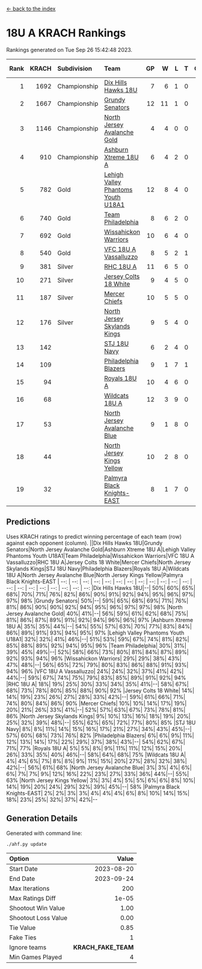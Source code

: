 [<- back to the index](readme.md)
# 18U A KRACH Rankings
Rankings generated on Tue Sep 26 15:42:48 2023.

Rank|KRACH|Subdivision|Team|GP|W|L|T|OTW|OTL|SoS|Exp Wins|Win Diff
---:|---:|:---|:---|---:|---:|---:|---:|---:|---:|---:|---:|---:
1|1692|Championship|[Dix Hills Hawks 18U](https://gamesheetstats.com/seasons/3659/teams/140731/schedule)|7|6|1|0|0|0|513|6.8|-0.0
2|1667|Championship|[Grundy Senators](https://gamesheetstats.com/seasons/3659/teams/140732/schedule)|12|11|1|0|0|0|291|11.8|-0.0
3|1146|Championship|[North Jersey Avalanche Gold](https://gamesheetstats.com/seasons/3659/teams/140737/schedule)|4|4|0|0|0|0|196|4.9|0.0
4|910|Championship|[Ashburn Xtreme 18U A](https://gamesheetstats.com/seasons/3659/teams/140730/schedule)|6|4|2|0|0|0|683|4.8|-0.0
5|782|Gold|[Lehigh Valley Phantoms Youth U18A1](https://gamesheetstats.com/seasons/3659/teams/140734/schedule)|12|8|4|0|0|0|594|8.8|-0.0
6|740|Gold|[Team Philadelphia](https://gamesheetstats.com/seasons/3659/teams/140745/schedule)|8|6|2|0|0|0|537|6.8|-0.0
7|692|Gold|[Wissahickon Warriors](https://gamesheetstats.com/seasons/3659/teams/140748/schedule)|10|6|4|0|0|0|690|6.8|-0.0
8|540|Gold|[VFC 18U A Vassalluzzo](https://gamesheetstats.com/seasons/3659/teams/140746/schedule)|8|5|2|1|1|0|404|6.7|0.0
9|381|Silver|[RHC 18U A](https://gamesheetstats.com/seasons/3659/teams/140742/schedule)|11|6|5|0|0|0|574|6.8|-0.0
10|271|Silver|[Jersey Colts 18 White](https://gamesheetstats.com/seasons/3659/teams/140733/schedule)|9|4|5|0|0|1|643|4.9|0.0
11|187|Silver|[Mercer Chiefs](https://gamesheetstats.com/seasons/3659/teams/140735/schedule)|10|5|5|0|0|0|333|5.9|0.0
12|176|Silver|[North Jersey Skylands Kings](https://gamesheetstats.com/seasons/3659/teams/140739/schedule)|9|5|4|0|0|0|241|5.9|0.0
13|142||[STJ 18U Navy](https://gamesheetstats.com/seasons/3659/teams/140744/schedule)|6|2|4|0|0|0|532|2.9|0.0
14|109||[Philadelphia Blazers](https://gamesheetstats.com/seasons/3659/teams/140741/schedule)|9|1|7|1|0|0|668|2.7|0.0
15|94||[Royals 18U A](https://gamesheetstats.com/seasons/3659/teams/140743/schedule)|10|4|6|0|0|0|358|4.9|0.0
16|68||[Wildcats 18U A](https://gamesheetstats.com/seasons/3659/teams/140747/schedule)|12|3|9|0|0|0|517|3.9|0.0
17|53||[North Jersey Avalanche Blue](https://gamesheetstats.com/seasons/3659/teams/140736/schedule)|9|1|8|0|0|0|606|1.9|0.0
18|44||[North Jersey Kings Yellow](https://gamesheetstats.com/seasons/3659/teams/140738/schedule)|10|2|8|0|0|0|218|2.9|0.0
19|32||[Palmyra Black Knights-EAST](https://gamesheetstats.com/seasons/3659/teams/140740/schedule)|8|1|7|0|0|0|241|1.9|0.0

## Predictions
Uses KRACH ratings to predict winning percentage of each team (row) against each opponent (column).
||Dix Hills Hawks 18U|Grundy Senators|North Jersey Avalanche Gold|Ashburn Xtreme 18U A|Lehigh Valley Phantoms Youth U18A1|Team Philadelphia|Wissahickon Warriors|VFC 18U A Vassalluzzo|RHC 18U A|Jersey Colts 18 White|Mercer Chiefs|North Jersey Skylands Kings|STJ 18U Navy|Philadelphia Blazers|Royals 18U A|Wildcats 18U A|North Jersey Avalanche Blue|North Jersey Kings Yellow|Palmyra Black Knights-EAST
| --: | --: | --: | --: | --: | --: | --: | --: | --: | --: | --: | --: | --: | --: | --: | --: | --: | --: | --: | --: 
|Dix Hills Hawks 18U|--| 50%| 60%| 65%| 68%| 70%| 71%| 76%| 82%| 86%| 90%| 91%| 92%| 94%| 95%| 96%| 97%| 97%| 98%
|Grundy Senators| 50%|--| 59%| 65%| 68%| 69%| 71%| 76%| 81%| 86%| 90%| 90%| 92%| 94%| 95%| 96%| 97%| 97%| 98%
|North Jersey Avalanche Gold| 40%| 41%|--| 56%| 59%| 61%| 62%| 68%| 75%| 81%| 86%| 87%| 89%| 91%| 92%| 94%| 96%| 96%| 97%
|Ashburn Xtreme 18U A| 35%| 35%| 44%|--| 54%| 55%| 57%| 63%| 70%| 77%| 83%| 84%| 86%| 89%| 91%| 93%| 94%| 95%| 97%
|Lehigh Valley Phantoms Youth U18A1| 32%| 32%| 41%| 46%|--| 51%| 53%| 59%| 67%| 74%| 81%| 82%| 85%| 88%| 89%| 92%| 94%| 95%| 96%
|Team Philadelphia| 30%| 31%| 39%| 45%| 49%|--| 52%| 58%| 66%| 73%| 80%| 81%| 84%| 87%| 89%| 92%| 93%| 94%| 96%
|Wissahickon Warriors| 29%| 29%| 38%| 43%| 47%| 48%|--| 56%| 65%| 72%| 79%| 80%| 83%| 86%| 88%| 91%| 93%| 94%| 96%
|VFC 18U A Vassalluzzo| 24%| 24%| 32%| 37%| 41%| 42%| 44%|--| 59%| 67%| 74%| 75%| 79%| 83%| 85%| 89%| 91%| 92%| 94%
|RHC 18U A| 18%| 19%| 25%| 30%| 33%| 34%| 35%| 41%|--| 58%| 67%| 68%| 73%| 78%| 80%| 85%| 88%| 90%| 92%
|Jersey Colts 18 White| 14%| 14%| 19%| 23%| 26%| 27%| 28%| 33%| 42%|--| 59%| 61%| 66%| 71%| 74%| 80%| 84%| 86%| 90%
|Mercer Chiefs| 10%| 10%| 14%| 17%| 19%| 20%| 21%| 26%| 33%| 41%|--| 52%| 57%| 63%| 67%| 73%| 78%| 81%| 86%
|North Jersey Skylands Kings|  9%| 10%| 13%| 16%| 18%| 19%| 20%| 25%| 32%| 39%| 48%|--| 55%| 62%| 65%| 72%| 77%| 80%| 85%
|STJ 18U Navy|  8%|  8%| 11%| 14%| 15%| 16%| 17%| 21%| 27%| 34%| 43%| 45%|--| 57%| 60%| 68%| 73%| 76%| 82%
|Philadelphia Blazers|  6%|  6%|  9%| 11%| 12%| 13%| 14%| 17%| 22%| 29%| 37%| 38%| 43%|--| 54%| 62%| 67%| 71%| 77%
|Royals 18U A|  5%|  5%|  8%|  9%| 11%| 11%| 12%| 15%| 20%| 26%| 33%| 35%| 40%| 46%|--| 58%| 64%| 68%| 75%
|Wildcats 18U A|  4%|  4%|  6%|  7%|  8%|  8%|  9%| 11%| 15%| 20%| 27%| 28%| 32%| 38%| 42%|--| 56%| 61%| 68%
|North Jersey Avalanche Blue|  3%|  3%|  4%|  6%|  6%|  7%|  7%|  9%| 12%| 16%| 22%| 23%| 27%| 33%| 36%| 44%|--| 55%| 63%
|North Jersey Kings Yellow|  3%|  3%|  4%|  5%|  5%|  6%|  6%|  8%| 10%| 14%| 19%| 20%| 24%| 29%| 32%| 39%| 45%|--| 58%
|Palmyra Black Knights-EAST|  2%|  2%|  3%|  3%|  4%|  4%|  4%|  6%|  8%| 10%| 14%| 15%| 18%| 23%| 25%| 32%| 37%| 42%|--

## Generation Details

Generated with command line:
```
./ahf.py update
```

| Option | Value |
| :----- | ----: |
| Start Date | 2023-08-20 |
| End Date | 2023-09-24 |
| Max Iterations | 200 |
| Max Ratings Diff | 1e-05 |
| Shootout Win Value | 1.00 |
| Shootout Loss Value | 0.00 |
| Tie Value | 0.85 |
| Fake Ties | 1 |
| Ignore teams | __KRACH_FAKE_TEAM__ |
| Min Games Played | 4 |

